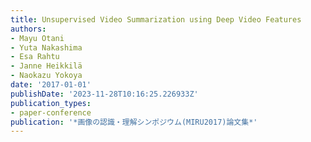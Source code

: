 ```yaml
---
title: Unsupervised Video Summarization using Deep Video Features
authors:
- Mayu Otani
- Yuta Nakashima
- Esa Rahtu
- Janne Heikkilä
- Naokazu Yokoya
date: '2017-01-01'
publishDate: '2023-11-28T10:16:25.226933Z'
publication_types:
- paper-conference
publication: '*画像の認識・理解シンポジウム(MIRU2017)論文集*'
---
```

